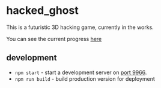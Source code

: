 # hacked_ghost

This is a futuristic 3D hacking game, currently in the works.

You can see  the current progress [here](http://notnullgames.github.io/hacked_ghost)

## development

*  `npm start` - start a development server on [port 9966](http://localhost:9966/).
*  `npm run build` - build production version for deployment
